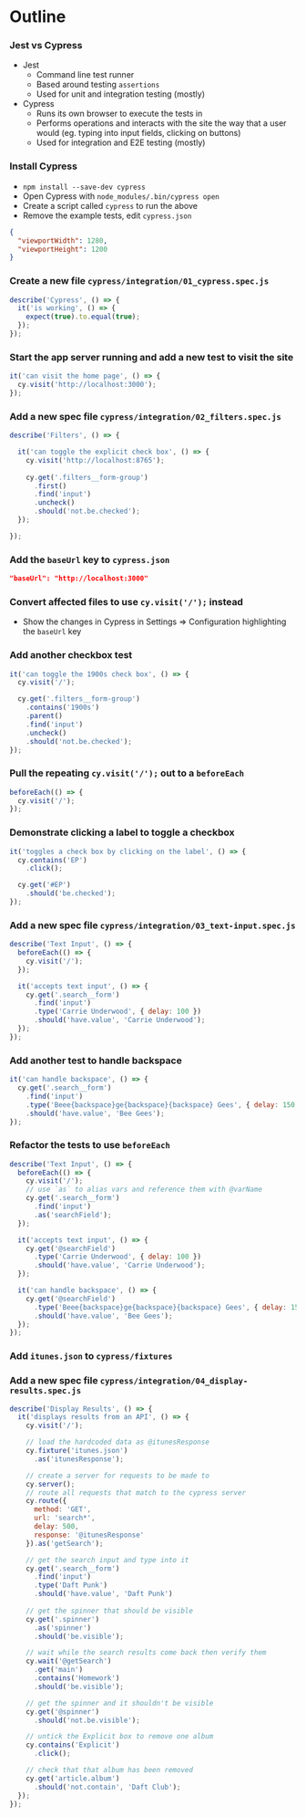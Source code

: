 # Outline

### Jest vs Cypress
* Jest
  * Command line test runner
  * Based around testing `assertions`
  * Used for unit and integration testing (mostly)
* Cypress
  * Runs its own browser to execute the tests in
  * Performs operations and interacts with the site the way that a user would (eg. typing into input fields, clicking on buttons)
  * Used for integration and E2E testing (mostly)

### Install Cypress
* `npm install --save-dev cypress`
* Open Cypress with `node_modules/.bin/cypress open`
* Create a script called `cypress` to run the above
* Remove the example tests, edit `cypress.json`

```json
{
  "viewportWidth": 1280,
  "viewportHeight": 1200
}
```

### Create a new file `cypress/integration/01_cypress.spec.js`

```js
describe('Cypress', () => {
  it('is working', () => {
    expect(true).to.equal(true);
  });
});
```

### Start the app server running and add a new test to visit the site

```js
it('can visit the home page', () => {
  cy.visit('http://localhost:3000');
});
```

### Add a new spec file `cypress/integration/02_filters.spec.js`

```js
describe('Filters', () => {

  it('can toggle the explicit check box', () => {
    cy.visit('http://localhost:8765');
    
    cy.get('.filters__form-group')
      .first()
      .find('input')
      .uncheck()
      .should('not.be.checked');
  });

});
```

### Add the `baseUrl` key to `cypress.json`

```json
"baseUrl": "http://localhost:3000"
```

### Convert affected files to use `cy.visit('/');` instead
* Show the changes in Cypress in Settings => Configuration highlighting the `baseUrl` key

### Add another checkbox test

```js
it('can toggle the 1900s check box', () => {
  cy.visit('/');

  cy.get('.filters__form-group')
    .contains('1900s')
    .parent()
    .find('input')
    .uncheck()
    .should('not.be.checked');
});
```

### Pull the repeating `cy.visit('/');` out to a `beforeEach`

```js
beforeEach(() => {
  cy.visit('/');
});
```

### Demonstrate clicking a label to toggle a checkbox

```js
it('toggles a check box by clicking on the label', () => {
  cy.contains('EP')
    .click();

  cy.get('#EP')
    .should('be.checked');
});
```

### Add a new spec file `cypress/integration/03_text-input.spec.js`

```js
describe('Text Input', () => {
  beforeEach(() => {
    cy.visit('/');
  });

  it('accepts text input', () => {
    cy.get('.search__form')
      .find('input')
      .type('Carrie Underwood', { delay: 100 })
      .should('have.value', 'Carrie Underwood');
  });
});
```

### Add another test to handle backspace

```js
it('can handle backspace', () => {
  cy.get('.search__form')
    .find('input')
    .type('Beee{backspace}ge{backspace}{backspace} Gees', { delay: 150 })
    .should('have.value', 'Bee Gees');
});
```

### Refactor the tests to use `beforeEach`

```js
describe('Text Input', () => {
  beforeEach(() => {
    cy.visit('/');
    // use `as` to alias vars and reference them with @varName
    cy.get('.search__form')
      .find('input')
      .as('searchField');
  });

  it('accepts text input', () => {
    cy.get('@searchField')
      .type('Carrie Underwood', { delay: 100 })
      .should('have.value', 'Carrie Underwood');
  });

  it('can handle backspace', () => {
    cy.get('@searchField')
      .type('Beee{backspace}ge{backspace}{backspace} Gees', { delay: 150 })
      .should('have.value', 'Bee Gees');
  });
});
```

### Add `itunes.json` to `cypress/fixtures`

### Add a new spec file `cypress/integration/04_display-results.spec.js`

```js
describe('Display Results', () => {
  it('displays results from an API', () => {
    cy.visit('/');

    // load the hardcoded data as @itunesResponse
    cy.fixture('itunes.json')
      .as('itunesResponse');

    // create a server for requests to be made to
    cy.server();
    // route all requests that match to the cypress server
    cy.route({
      method: 'GET',
      url: 'search*',
      delay: 500,
      response: '@itunesResponse'
    }).as('getSearch');

    // get the search input and type into it
    cy.get('.search__form')
      .find('input')
      .type('Daft Punk')
      .should('have.value', 'Daft Punk')
      
    // get the spinner that should be visible
    cy.get('.spinner')
      .as('spinner')
      .should('be.visible');

    // wait while the search results come back then verify them
    cy.wait('@getSearch')
      .get('main')
      .contains('Homework')
      .should('be.visible');

    // get the spinner and it shouldn't be visible
    cy.get('@spinner')
      .should('not.be.visible');

    // untick the Explicit box to remove one album
    cy.contains('Explicit')
      .click();

    // check that that album has been removed
    cy.get('article.album')
      .should('not.contain', 'Daft Club');
  });
});
```
